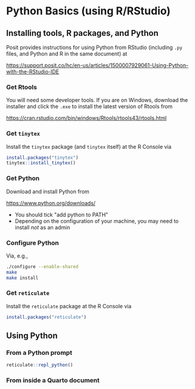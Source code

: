 # Python Basics (using R/RStudio)

## Installing tools, R packages, and Python

Posit provides instructions for using Python from RStudio (including `.py` files, and Python and R in the same document) at

https://support.posit.co/hc/en-us/articles/1500007929061-Using-Python-with-the-RStudio-IDE

### Get Rtools

You will need some developer tools. If you are on Windows, download the installer and click the `.exe` to install the latest version of Rtools from 

https://cran.rstudio.com/bin/windows/Rtools/rtools43/rtools.html

### Get `tinytex`

Install the `tinytex` package (and `tinytex` itself) at the R Console via


```r
install.packages("tinytex")
tinytex::install_tinytex()
```

### Get Python

Download and install Python from

https://www.python.org/downloads/

* You should tick "add python to PATH"
* Depending on the configuration of your machine, you may need to install _not_ as an admin


### Configure Python

Via, e.g., 


```zsh
./configure --enable-shared
make
make install
```

### Get `reticulate`

Install the `reticulate` package at the R Console via


```r
install.packages("reticulate")
```

## Using Python

### From a Python prompt


```r
reticulate::repl_python()
```

### From inside a Quarto document


